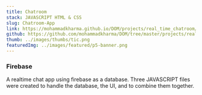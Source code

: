 ```yaml
---
title: Chatroom
stack: JAVASCRIPT HTML & CSS
slug: Chatroom-App
link: https://mohammadkharma.github.io/DOM/projects/real_time_chatroom/
github: https://github.com/mohammadkharma/DOM/tree/master/projects/real_time_chatroom
thumb: ../images/thumbs/tic.png
featuredImg: ../images/featured/p5-banner.png
---
```


### Firebase

A realtime chat app using firebase as a database. Three JAVASCRIPT files were created to handle the database, the UI, and to combine them together.
